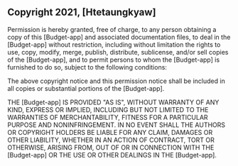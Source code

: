 ## Copyright 2021, [Htetaungkyaw]

Permission is hereby granted, free of charge, to any person obtaining a copy of this [Budget-app] and associated documentation files, to deal in the [Budget-app] without restriction, including without limitation the rights to use, copy, modify, merge, publish, distribute, sublicense, and/or sell copies of the [Budget-app], and to permit persons to whom the [Budget-app] is furnished to do so, subject to the following conditions:

The above copyright notice and this permission notice shall be included in all copies or substantial portions of the [Budget-app].

THE [Budget-app] IS PROVIDED "AS IS", WITHOUT WARRANTY OF ANY KIND, EXPRESS OR IMPLIED, INCLUDING BUT NOT LIMITED TO THE WARRANTIES OF MERCHANTABILITY, FITNESS FOR A PARTICULAR PURPOSE AND NONINFRINGEMENT. IN NO EVENT SHALL THE AUTHORS OR COPYRIGHT HOLDERS BE LIABLE FOR ANY CLAIM, DAMAGES OR OTHER LIABILITY, WHETHER IN AN ACTION OF CONTRACT, TORT OR OTHERWISE, ARISING FROM, OUT OF OR IN CONNECTION WITH THE [Budget-app] OR THE USE OR OTHER DEALINGS IN THE [Budget-app].
